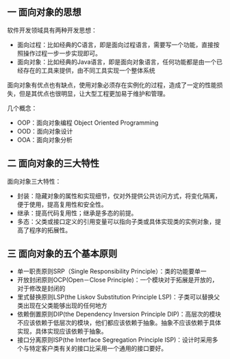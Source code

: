 ## 一 面向对象的思想

软件开发领域具有两种开发思想：
- 面向过程：比如经典的C语言，即是面向过程语言，需要写一个功能，直接按照操作过程一步一步实现即可。
- 面向对象：比如经典的Java语言，即是面向对象语言，任何功能都是由一个已经存在的工具来提供，由不同工具实现一个整体系统

面向对象有优点也有缺点，使用对象必须存在实例化的过程，造成了一定的性能损失，但是其优点也很明显，让大型工程更加易于维护和管理。

几个概念：
- OOP：面向对象编程 Object Oriented Programming
- OOD：面向对象设计
- OOA：面向对象分析 

## 二 面向对象的三大特性

面向对象三大特性：
- 封装：隐藏对象的属性和实现细节，仅对外提供公共访问方式，将变化隔离，便于使用，提高复用性和安全性。
- 继承：提高代码复用性；继承是多态的前提。
- 多态：父类或接口定义的引用变量可以指向子类或具体实现类的实例对象，提高了程序的拓展性。

## 三 面向对象的五个基本原则

- 单一职责原则SRP（Single Responsibility Principle）：类的功能要单一
- 开放封闭原则OCP(Open－Close Principle)：一个模块对于拓展是开放的，对于修改是封闭的
- 里式替换原则LSP(the Liskov Substitution Principle LSP)：子类可以替换父类出现在父类能够出现的任何地方
- 依赖倒置原则DIP(the Dependency Inversion Principle DIP)：高层次的模块不应该依赖于低层次的模块，他们都应该依赖于抽象。抽象不应该依赖于具体实现，具体实现应该依赖于抽象。
- 接口分离原则ISP(the Interface Segregation Principle ISP)：设计时采用多个与特定客户类有关的接口比采用一个通用的接口要好。
